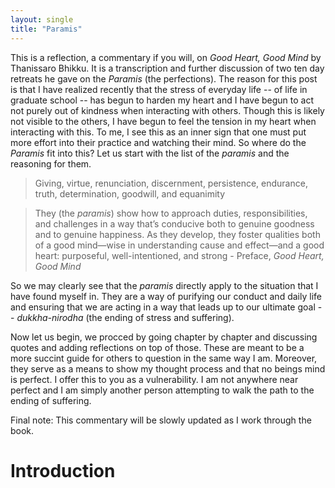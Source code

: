 ```yaml
---
layout: single 
title: "Paramis"
---
```


This is a reflection, a commentary if you will, on *Good Heart, Good Mind* by Thanissaro Bhikku. It is a transcription and further discussion of two ten day retreats he gave on the *Paramis* (the perfections). The reason for this post is that I have realized recently that the stress of everyday life -- of life in graduate school -- has begun to harden my heart and I have begun to act not purely out of kindness when interacting with others. Though this is likely not visible to the others, I have begun to feel the tension in my heart when interacting with this. To me, I see this as an inner sign that one must put more effort into their practice and watching their mind. So where do the *Paramis* fit into this? Let us start with the list of the *paramis* and the reasoning for them.

> Giving, virtue, renunciation, discernment, persistence, endurance, truth, determination, goodwill, and equanimity

> They (the *paramis*) show how to approach duties, responsibilities, and challenges in a way that’s conducive both to genuine goodness and to genuine happiness. As they develop, they foster qualities both of a good mind—wise in understanding cause and effect—and a good heart: purposeful, well-intentioned, and strong - Preface, *Good Heart, Good Mind*

So we may clearly see that the *paramis* directly apply to the situation that I have found myself in. They are a way of purifying our conduct and daily life and ensuring that we are acting in a way that leads up to our ultimate goal -- *dukkha-nirodha* (the ending of stress and suffering).

Now let us begin, we procced by going chapter by chapter and discussing quotes and adding reflections on top of those. These are meant to be a more succint guide for others to question in the same way I am. Moreover, they serve as a means to show my thought process and that no beings mind is perfect. I offer this to you as a vulnerability. I am not anywhere near perfect and I am simply another person attempting to walk the path to the ending of suffering.

Final note: This commentary will be slowly updated as I work through the book.

# Introduction



